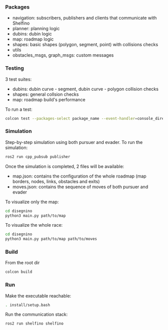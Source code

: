 ### Packages
- navigation: subscribers, publishers and clients that communicate with Shelfino
- planner: planning logic
- dubins: dubin logic
- map: roadmap logic
- shapes: basic shapes (polygon, segment, point) with collisions checks
- utils
- obstacles_msgs, graph_msgs: custom messages

### Testing
3 test suites:
- dubins: dubin curve - segment, dubin curve - polygon collision checks
- shapes: general collsion checks
- map: roadmap build's performance

To run a test:
```bash
colcon test --packages-select package_name --event-handler=console_direct+
```

### Simulation
Step-by-step simulation using both pursuer and evader.
To run the simulation:
```bash
ros2 run cpp_pubsub publisher
```
Once the simulation is completed, 2 files will be available: 
- map.json: contains the configuration of the whole roadmap (map borders, nodes, links, obstacles and exits)
- moves.json: contains the sequence of moves of both pursuer and evader

To visualize only the map:
```bash
cd disegnino
python3 main.py path/to/map  
```

To visualize the whole race:
```bash
cd disegnino
python3 main.py path/to/map path/to/moves  
```

### Build
From the root dir
```bash
colcon build
```

### Run
Make the executable reachable:
```bash
. install/setup.bash
```

Run the communication stack:
```
ros2 run shelfino shelfino
```
